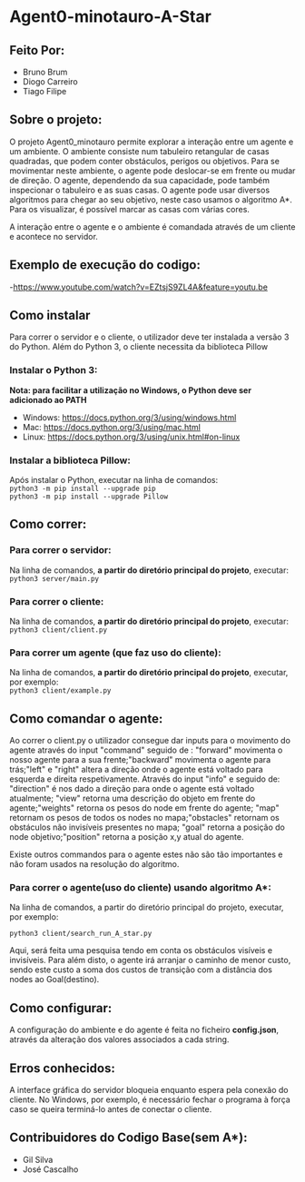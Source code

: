 # Agent0-minotauro-A-Star
## Feito Por:
- Bruno Brum
- Diogo Carreiro
- Tiago Filipe

## Sobre o projeto:
O projeto Agent0_minotauro permite explorar a interação entre um agente e um ambiente.
O ambiente consiste num tabuleiro retangular de casas quadradas, que podem conter obstáculos, perigos ou objetivos. Para se movimentar neste ambiente, o agente pode deslocar-se em frente ou mudar de direção. O agente, dependendo da sua capacidade, pode também inspecionar o tabuleiro e as suas casas.
O agente pode usar diversos algoritmos para chegar ao seu objetivo, neste caso usamos o algoritmo A*. Para os visualizar, é possível marcar as casas com várias cores.
  
A interação entre o agente e o ambiente é comandada através de um cliente e acontece no servidor.

## Exemplo de execução do codigo:
-https://www.youtube.com/watch?v=EZtsjS9ZL4A&feature=youtu.be

## Como instalar
Para correr o servidor e o cliente, o utilizador deve ter instalada a versão 3 do Python. Além do Python 3, o cliente necessita da biblioteca Pillow
  
### Instalar o Python 3:
 
**Nota: para facilitar a utilização no Windows, o Python deve ser adicionado ao PATH**  
- Windows: https://docs.python.org/3/using/windows.html  
- Mac: https://docs.python.org/3/using/mac.html  
- Linux: https://docs.python.org/3/using/unix.html#on-linux  
  
### Instalar a biblioteca Pillow:
  Após instalar o Python, executar na linha de comandos:  
    ```python3 -m pip install --upgrade pip```  
    ```python3 -m pip install --upgrade Pillow```  

## Como correr:
### Para correr o servidor:  
Na linha de comandos, **a partir do diretório principal do projeto**, executar:  
    ```python3 server/main.py```  
  
### Para correr o cliente:  
Na linha de comandos, **a partir do diretório principal do projeto**, executar:  
    ```python3 client/client.py```  

### Para correr um agente (que faz uso do cliente):  
Na linha de comandos, **a partir do diretório principal do projeto**, executar, por exemplo:  
    ```python3 client/example.py```  

## Como comandar o agente:  
Ao correr o client.py o utilizador consegue dar inputs para o movimento do agente através do input "command" seguido de : 
"forward" movimenta o nosso agente para a sua frente;"backward" movimenta o agente para trás;"left" e "right" altera a direção 
onde o agente está voltado para esquerda e direita respetivamente.
Através do input "info" e seguido de: "direction" é nos dado a direção para onde o agente está voltado atualmente;
"view" retorna uma descrição do objeto em frente do agente;"weights" retorna os pesos do node em frente do agente;
"map" retornam os pesos de todos os nodes no mapa;"obstacles" retornam os obstáculos não invisíveis presentes no mapa;
"goal" retorna a posição do node objetivo;"position" retorna a posição x,y atual do agente.

Existe outros commandos para o agente estes não são tão importantes e não foram usados na resolução do algoritmo.

### Para correr o agente(uso do cliente) usando algoritmo A*:
Na linha de comandos, a partir do diretório principal do projeto, executar, por exemplo:
    
  ```python3 client/search_run_A_star.py```

Aqui, será feita uma pesquisa tendo em conta os obstáculos visíveis e invisíveis. Para além disto, o agente irá arranjar o caminho de menor custo, sendo este custo a soma dos custos de transição com a distância dos nodes ao Goal(destino).  

## Como configurar:  
A configuração do ambiente e do agente é feita no ficheiro **config.json**, através da alteração dos valores associados a cada string.  
  
## Erros conhecidos:  
A interface gráfica do servidor bloqueia enquanto espera pela conexão do cliente. No Windows, por exemplo, é necessário fechar o programa à força caso se queira terminá-lo antes de conectar o cliente.

## Contribuidores do Codigo Base(sem A*):
 - Gil Silva
 - José Cascalho
